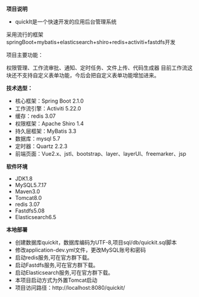**项目说明** 

- quickIt是一个快速开发的应用后台管理系统

采用流行的框架springBoot+mybatis+elasticsearch+shiro+redis+activiti+fastdfs开发


项目主要功能：

权限管理、工作流审批、通知、定时任务、文件上传、代码生成器
目前工作流这块还不支持自定义表单功能，今后会把自定义表单功能增加进来。



 **技术选型：**
  
- 核心框架：Spring Boot 2.1.0
- 工作流引擎：Activiti 5.22.0
- 缓存：redis 3.07
- 权限框架：Apache Shiro 1.4
- 持久层框架：MyBatis 3.3
- 数据库：mysql 5.7
- 定时器：Quartz 2.2.3
- 前端页面：Vue2.x、jstl、bootstrap、layer、layerUI、freemarker、jsp


 **软件环境** 
- JDK1.8
- MySQL5.7.17
- Maven3.0
- Tomcat8.0
- redis 3.07
- Fastdfs5.08
- Elasticsearch6.5

 **本地部署**
- 创建数据库quickit，数据库编码为UTF-8,项目sql/db/quickit.sql脚本
- 修改application-dev.yml文件，更改MySQL账号和密码
- 启动redis服务,可在官方群下载。
- 启动Fastdfs服务,可在官方群下载。
- 启动Elasticsearch服务,可在官方群下载。
- 本项目启动方式为外置Tomcat启动
- 项目访问路径：http://localhost:8080/quickit/






